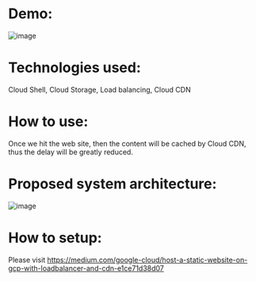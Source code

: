 # Demo:
![image](https://github.com/manbobo2002/gcp_lb_cdn/blob/master/demo.png)  

# Technologies used:  
Cloud Shell, Cloud Storage, Load balancing, Cloud CDN

# How to use:  
Once we hit the web site, then the content will be cached by Cloud CDN, thus the delay will be greatly reduced.

# Proposed system architecture:
![image](https://github.com/manbobo2002/gcp_lb_cdn/blob/master/solution_diagram.png)  


# How to setup:  
Please visit https://medium.com/google-cloud/host-a-static-website-on-gcp-with-loadbalancer-and-cdn-e1ce71d38d07
